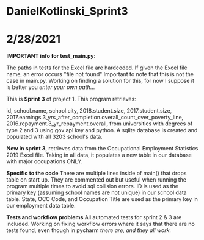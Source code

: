 # DanielKotlinski_Sprint3
# 2/28/2021

**IMPORTANT info for test_main.py:**

The paths in tests for the Excel file are hardcoded. If given the Excel file name, an error occurs "file not found"
Important to note that this is not the case in main.py. 
Working on finding a solution for this, for now I suppose it is better you _enter your own path_...

This is **Sprint 3** of project 1. This program retrieves: 

id, school.name, school.city, 2018.student.size, 2017.student.size, 2017.earnings.3_yrs_after_completion.overall_count_over_poverty_line,
2016.repayment.3_yr_repayment.overall, from universities with degrees of type 2 and 3 using gov api key
and python. A sqlite database is created and populated with all 3203 school's data.

**New in sprint 3**, retrieves data from the Occupational Employment Statistics 2019 Excel file.
Taking in all data, it populates a new table in our database with major occupations ONLY.

**Specific to the code**
There are multiple lines inside of main() that drops table on start up. They are commented out but useful when running the program multiple times to avoid sql collision errors. 
ID is used as the primary key (assuming school names are not unique) in our school data table.
State, OCC Code, and Occupation Title are used as the primary key in our employment data table.

**Tests and workflow problems**
All automated tests for sprint 2 & 3 are included. Working on fixing workflow errors where it says that there are no tests found,
even though in pycharm
_there are, and they all work._

